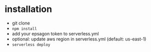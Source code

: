 # installation

- git clone
- `npm install`
- add your epsagon token to serverless.yml
- optional: update aws region in serverless.yml (default: us-east-1)
- `serverless deploy`
